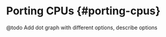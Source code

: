 Porting CPUs                                                     {#porting-cpus}
============

@todo Add dot graph with different options, describe options
